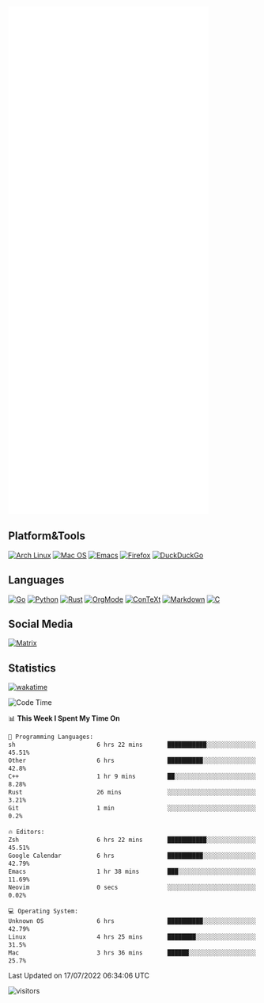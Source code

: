 ![Metrics](https://github.com/SteamedFish/SteamedFish/blob/master/github-metrics.svg)

## Platform&Tools

[![Arch Linux](https://img.shields.io/badge/ArchLinux-1793D1?logo=arch-linux&logoColor=fff&style=flat-square)](https://archlinux.org/)
[![Mac OS](https://img.shields.io/badge/MacOS-000000?style=flat-square&logo=macos&logoColor=F0F0F0)](https://www.apple.com/macos/)
[![Emacs](https://img.shields.io/badge/Emacs-%237F5AB6.svg?&style=flat-square&logo=gnu-emacs&logoColor=white)](https://www.gnu.org/software/emacs/)
[![Firefox](https://img.shields.io/badge/Firefox-FF7139?style=flat-square&logo=Firefox-Browser&logoColor=white)](https://firefox.com/)
[![DuckDuckGo](https://img.shields.io/badge/DuckDuckGo-DE5833?style=flat-square&logo=DuckDuckGo&logoColor=white)](https://duckduckgo.com/)

## Languages

[![Go](https://img.shields.io/badge/Golang-%2300ADD8.svg?style=flat-square&logo=go&logoColor=white)](https://golang.org/)
[![Python](https://img.shields.io/badge/Python-3670A0?style=flat-square&logo=python&logoColor=ffdd54)](https://www.python.org/)
[![Rust](https://img.shields.io/badge/Rust-%23000000.svg?style=flat-square&logo=rust&logoColor=white)](https://www.rust-lang.org/)
[![OrgMode](https://img.shields.io/badge/OrgMode-%23000000.svg?style=flat-square&logo=org&logoColor=white)](https://orgmode.org/)
[![ConTeXt](https://img.shields.io/badge/ConTeXt-%23008080.svg?style=flat-square&logo=latex&logoColor=white)](https://contextgarden.net/)
[![Markdown](https://img.shields.io/badge/MarkDown-%23000000.svg?style=flat-square&logo=markdown&logoColor=white)](https://daringfireball.net/projects/markdown/)
[![C](https://img.shields.io/badge/C-%2300599C.svg?style=flat-square&logo=c&logoColor=white)](https://www.iso.org/standard/74528.html)

## Social Media

[![Matrix](https://img.shields.io/badge/SteamedFish-2CA5E0?style=social&logo=matrix&logoColor=black)](https://matrix.to/#/@i:steamedfish.org)

## Statistics
[![wakatime](https://wakatime.com/badge/user/168280d6-fcf2-4b4f-ad3a-dc4612f35b38.svg)](https://wakatime.com/@168280d6-fcf2-4b4f-ad3a-dc4612f35b38)

<!--START_SECTION:waka-->
![Code Time](http://img.shields.io/badge/Code%20Time-1%2C926%20hrs%2054%20mins-blue)

📊 **This Week I Spent My Time On** 

```text
💬 Programming Languages: 
sh                       6 hrs 22 mins       ███████████░░░░░░░░░░░░░░   45.51% 
Other                    6 hrs               ██████████░░░░░░░░░░░░░░░   42.8% 
C++                      1 hr 9 mins         ██░░░░░░░░░░░░░░░░░░░░░░░   8.28% 
Rust                     26 mins             ░░░░░░░░░░░░░░░░░░░░░░░░░   3.21% 
Git                      1 min               ░░░░░░░░░░░░░░░░░░░░░░░░░   0.2%

🔥 Editors: 
Zsh                      6 hrs 22 mins       ███████████░░░░░░░░░░░░░░   45.51% 
Google Calendar          6 hrs               ██████████░░░░░░░░░░░░░░░   42.79% 
Emacs                    1 hr 38 mins        ███░░░░░░░░░░░░░░░░░░░░░░   11.69% 
Neovim                   0 secs              ░░░░░░░░░░░░░░░░░░░░░░░░░   0.02%

💻 Operating System: 
Unknown OS               6 hrs               ██████████░░░░░░░░░░░░░░░   42.79% 
Linux                    4 hrs 25 mins       ████████░░░░░░░░░░░░░░░░░   31.5% 
Mac                      3 hrs 36 mins       ██████░░░░░░░░░░░░░░░░░░░   25.7%

```


 Last Updated on 17/07/2022 06:34:06 UTC
<!--END_SECTION:waka-->

![visitors](https://visitor-badge.laobi.icu/badge?page_id=SteamedFish.SteamedFish)
